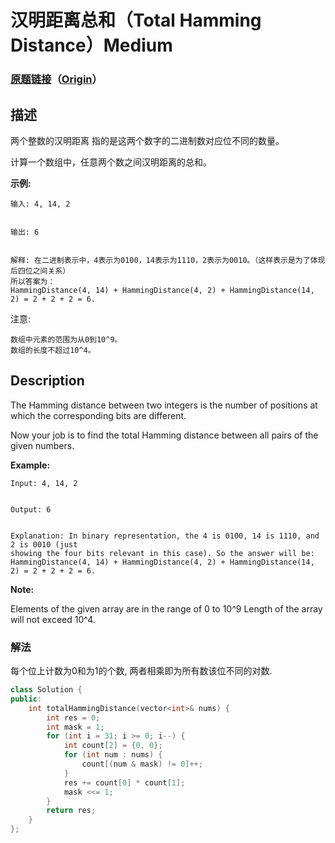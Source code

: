 # 汉明距离总和（Total Hamming Distance）Medium
### [原题链接](https://leetcode-cn.com/problems/total-hamming-distance)（[Origin](https://leetcode.com/problems/total-hamming-distance)）
## 描述
两个整数的汉明距离 指的是这两个数字的二进制数对应位不同的数量。

计算一个数组中，任意两个数之间汉明距离的总和。

**示例:**
```
输入: 4, 14, 2


输出: 6


解释: 在二进制表示中，4表示为0100，14表示为1110，2表示为0010。（这样表示是为了体现后四位之间关系）
所以答案为：
HammingDistance(4, 14) + HammingDistance(4, 2) + HammingDistance(14, 2) = 2 + 2 + 2 = 6.
```


注意:


	数组中元素的范围为从0到10^9。
	数组的长度不超过10^4。

## Description
The Hamming distance between two integers is the number of positions at which the corresponding bits are different.

Now your job is to find the total Hamming distance between all pairs of the given numbers.


**Example:**
```
Input: 4, 14, 2


Output: 6


Explanation: In binary representation, the 4 is 0100, 14 is 1110, and 2 is 0010 (just
showing the four bits relevant in this case). So the answer will be:
HammingDistance(4, 14) + HammingDistance(4, 2) + HammingDistance(14, 2) = 2 + 2 + 2 = 6.
```

**Note:**


Elements of the given array are in the range of 0  to 10^9
Length of the array will not exceed 10^4. 


### 解法
每个位上计数为0和为1的个数, 两者相乘即为所有数该位不同的对数.
```c++
class Solution {
public:
    int totalHammingDistance(vector<int>& nums) {
        int res = 0;
        int mask = 1;
        for (int i = 31; i >= 0; i--) {
            int count[2] = {0, 0};
            for (int num : nums) {
                count[(num & mask) != 0]++;
            }
            res += count[0] * count[1];
            mask <<= 1;
        }
        return res;
    }
};
```